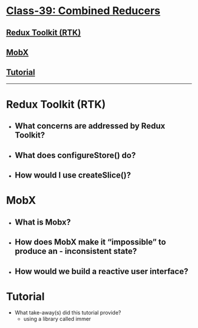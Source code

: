 # [Class-39: Combined Reducers ](/README.md)

## [Redux Toolkit (RTK)](https://redux-toolkit.js.org/introduction/getting-started)

## [MobX](https://mobx.js.org/getting-started.html)

## [Tutorial](https://redux-toolkit.js.org/tutorials/overview)

<hr>


# Redux Toolkit (RTK)

- What concerns are addressed by Redux Toolkit?
  - 
- What does configureStore() do?
  - 
- How would I use createSlice()?
  - 

# MobX

- What is Mobx?
  - 
- How does MobX make it “impossible” to produce an - inconsistent state?
  - 
- How would we build a reactive user interface?
  - 


# Tutorial

- What take-away(s) did this tutorial provide?
  - using a library called immer